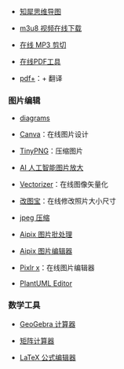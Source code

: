 - [知犀思维导图](https://www.zhixi.com/)

- [m3u8 视频在线下载](https://m3u8.dingeral.com/)

- [在线 MP3 剪切](https://www.bearaudiotool.com/zh/)

- [在线PDF工具](https://tools.pdf24.org/zh/)

- [pdf+](https://pdf.hakso.net/)：+ 翻译

### 图片编辑

- [diagrams](https://app.diagrams.net/?src=about)

- [Canva](https://www.canva.cn/)：在线图片设计

- [TinyPNG](https://tinypng.com/)：压缩图片

- [AI 人工智能图片放大](https://bigjpg.com/)

- [Vectorizer](https://www.vectorizer.io/)：在线图像矢量化

- [改图宝](http://www.gaitubao.com/)：在线修改照片大小尺寸

- [jpeg 压缩](https://compressjpeg.com/zh/)

- [Aipix 图片批处理](https://aipix.net/batch/)

- [Aipix 图片编辑器](https://aipix.net/editor/)

- [Pixlr x](https://pixlr.com/x)：在线图片编辑器

- [PlantUML Editor](http://haha98k.com/)

### 数学工具

- [GeoGebra 计算器](https://ggb123.cn/calculator)

- [矩阵计算器](https://zh.numberempire.com/matrixcalculator.php)

- [LaTeX 公式编辑器](https://www.latexlive.com/##)



